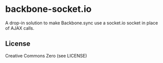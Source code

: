 # backbone-socket.io

A drop-in solution to make Backbone.sync use a socket.io socket in place of AJAX calls.

## License

Creative Commons Zero (see LICENSE)

